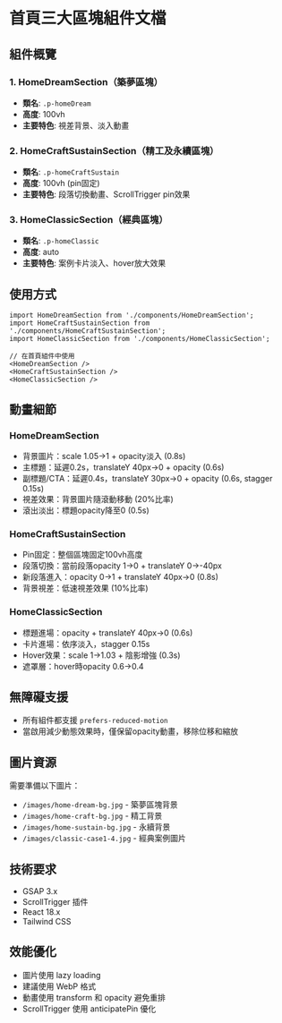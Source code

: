 # 首頁三大區塊組件文檔

## 組件概覽

### 1. HomeDreamSection（築夢區塊）
- **類名**: `.p-homeDream`
- **高度**: 100vh
- **主要特色**: 視差背景、淡入動畫

### 2. HomeCraftSustainSection（精工及永續區塊）
- **類名**: `.p-homeCraftSustain`
- **高度**: 100vh (pin固定)
- **主要特色**: 段落切換動畫、ScrollTrigger pin效果

### 3. HomeClassicSection（經典區塊）
- **類名**: `.p-homeClassic`
- **高度**: auto
- **主要特色**: 案例卡片淡入、hover放大效果

## 使用方式

```tsx
import HomeDreamSection from './components/HomeDreamSection';
import HomeCraftSustainSection from './components/HomeCraftSustainSection';
import HomeClassicSection from './components/HomeClassicSection';

// 在首頁組件中使用
<HomeDreamSection />
<HomeCraftSustainSection />
<HomeClassicSection />
```

## 動畫細節

### HomeDreamSection
- 背景圖片：scale 1.05→1 + opacity淡入 (0.8s)
- 主標題：延遲0.2s，translateY 40px→0 + opacity (0.6s)
- 副標題/CTA：延遲0.4s，translateY 30px→0 + opacity (0.6s, stagger 0.15s)
- 視差效果：背景圖片隨滾動移動 (20%比率)
- 滾出淡出：標題opacity降至0 (0.5s)

### HomeCraftSustainSection
- Pin固定：整個區塊固定100vh高度
- 段落切換：當前段落opacity 1→0 + translateY 0→-40px
- 新段落進入：opacity 0→1 + translateY 40px→0 (0.8s)
- 背景視差：低速視差效果 (10%比率)

### HomeClassicSection
- 標題進場：opacity + translateY 40px→0 (0.6s)
- 卡片進場：依序淡入，stagger 0.15s
- Hover效果：scale 1→1.03 + 陰影增強 (0.3s)
- 遮罩層：hover時opacity 0.6→0.4

## 無障礙支援
- 所有組件都支援 `prefers-reduced-motion`
- 當啟用減少動態效果時，僅保留opacity動畫，移除位移和縮放

## 圖片資源
需要準備以下圖片：
- `/images/home-dream-bg.jpg` - 築夢區塊背景
- `/images/home-craft-bg.jpg` - 精工背景
- `/images/home-sustain-bg.jpg` - 永續背景
- `/images/classic-case1-4.jpg` - 經典案例圖片

## 技術要求
- GSAP 3.x
- ScrollTrigger 插件
- React 18.x
- Tailwind CSS

## 效能優化
- 圖片使用 lazy loading
- 建議使用 WebP 格式
- 動畫使用 transform 和 opacity 避免重排
- ScrollTrigger 使用 anticipatePin 優化